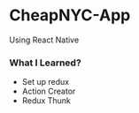 # CheapNYC-App

Using React Native

### What I Learned?

- Set up redux
- Action Creator
- Redux Thunk